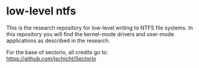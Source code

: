 # low-level ntfs
This is the research repository for low-level writing to NTFS file systems. In this repository you will find the kernel-mode drivers and user-mode applications as described in the research.

For the base of sectorio, all credits go to: https://github.com/jschicht/SectorIo